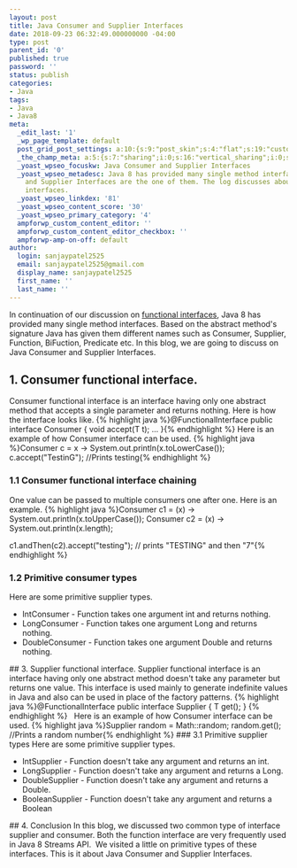 ```yaml
---
layout: post
title: Java Consumer and Supplier Interfaces
date: 2018-09-23 06:32:49.000000000 -04:00
type: post
parent_id: '0'
published: true
password: ''
status: publish
categories:
- Java
tags:
- Java
- Java8
meta:
  _edit_last: '1'
  _wp_page_template: default
  post_grid_post_settings: a:10:{s:9:"post_skin";s:4:"flat";s:19:"custom_thumb_source";s:92:"https://abyte.stream/wp-content/plugins/post-grid/assets/frontend/css/images/placeholder.png";s:17:"font_awesome_icon";s:0:"";s:23:"font_awesome_icon_color";s:7:"#737272";s:22:"font_awesome_icon_size";s:4:"50px";s:17:"custom_youtube_id";s:0:"";s:15:"custom_vimeo_id";s:0:"";s:21:"custom_dailymotion_id";s:0:"";s:14:"custom_mp3_url";s:0:"";s:20:"custom_soundcloud_id";s:0:"";}
  _the_champ_meta: a:5:{s:7:"sharing";i:0;s:16:"vertical_sharing";i:0;s:7:"counter";i:0;s:16:"vertical_counter";i:0;s:11:"fb_comments";i:0;}
  _yoast_wpseo_focuskw: Java Consumer and Supplier Interfaces
  _yoast_wpseo_metadesc: Java 8 has provided many single method interfaces. Java Consumer
    and Supplier Interfaces are the one of them. The log discusses about these two
    interfaces.
  _yoast_wpseo_linkdex: '81'
  _yoast_wpseo_content_score: '30'
  _yoast_wpseo_primary_category: '4'
  ampforwp_custom_content_editor: ''
  ampforwp_custom_content_editor_checkbox: ''
  ampforwp-amp-on-off: default
author:
  login: sanjaypatel2525
  email: sanjaypatel2525@gmail.com
  display_name: sanjaypatel2525
  first_name: ''
  last_name: ''
---
```

In continuation of our discussion on <a href="https://abyte.stream/2018/09/15/java-lambda-functional-programming-part-2/">functional interfaces</a>, Java 8 has provided many single method interfaces. Based on the abstract method's signature Java has given them different names such as Consumer, Supplier, Function, BiFuction, Predicate etc. In this blog, we are going to discuss on Java Consumer and Supplier Interfaces.
## 1. Consumer functional interface.
Consumer functional interface is an interface having only one abstract method that accepts a single parameter and returns nothing. Here is how the interface looks like.
{% highlight java %}@FunctionalInterface
public interface Consumer<T> {
    void accept(T t);
    ...
}{% endhighlight %}
Here is an example of how Consumer interface can be used.
{% highlight java %}Consumer<String> c = x -> System.out.println(x.toLowerCase());  
c.accept("TestinG"); //Prints testing{% endhighlight %}
### 1.1 Consumer functional interface chaining
One value can be passed to multiple consumers one after one. Here is an example.
{% highlight java %}Consumer<String> c1 = (x) -> System.out.println(x.toUpperCase());
Consumer<String> c2 = (x) -> System.out.println(x.length);

c1.andThen(c2).accept("testing"); // prints "TESTING" and then "7"{% endhighlight %}
### 1.2 Primitive consumer types
Here are some primitive supplier types.
<ul>
<li>IntConsumer - Function takes one argument int and returns nothing.</li>
<li>LongConsumer - Function takes one argument Long and returns nothing.</li>
<li>DoubleConsumer - Function takes one argument Double and returns nothing.</li>
</ul>
## 3. Supplier functional interface.
Supplier functional interface is an interface having only one abstract method doesn't take any parameter but returns one value. This interface is used mainly to generate indefinite values in Java and also can be used in place of the factory patterns.
{% highlight java %}@FunctionalInterface
public interface Supplier<T> {
    T get();
}
{% endhighlight %}
&nbsp;
Here is an example of how Consumer interface can be used.
{% highlight java %}Supplier<Double> random = Math::random;
random.get(); //Prints a random number{% endhighlight %}
### 3.1 Primitive supplier types
Here are some primitive supplier types.
<ul>
<li>IntSupplier - Function doesn't take any argument and returns an int.</li>
<li>LongSupplier - Function doesn't take any argument and returns a Long.</li>
<li>DoubleSupplier - Function doesn't take any argument and returns a Double.</li>
<li>BooleanSupplier - Function doesn't take any argument and returns a Boolean</li>
</ul>
## 4. Conclusion
In this blog, we discussed two common type of interface supplier and consumer. Both the function interface are very frequently used in Java 8 Streams API.  We visited a little on primitive types of these interfaces. This is it about Java Consumer and Supplier Interfaces.
